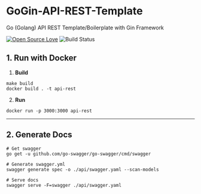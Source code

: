# GoGin-API-REST-Template
Go (Golang) API REST Template/Boilerplate with Gin Framework

[![Open Source Love](https://badges.frapsoft.com/os/mit/mit.svg?v=102)](https://github.com/ellerbrock/open-source-badge/)
![Build Status](https://travis-ci.com/antonioalfa22/GoGin-API-REST-Template.svg?branch=master)


## 1. Run with Docker

1. **Build**

```shell script
make build
docker build . -t api-rest
```

2. **Run**

```shell script
docker run -p 3000:3000 api-rest
```

_______

## 2. Generate Docs

```shell script
# Get swagger
go get -u github.com/go-swagger/go-swagger/cmd/swagger

# Generate swagger.yml
swagger generate spec -o ./api/swagger.yaml --scan-models

# Serve docs
swagger serve -F=swagger ./api/swagger.yaml
```
